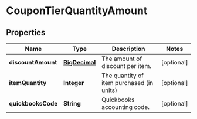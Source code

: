 
# CouponTierQuantityAmount

## Properties
Name | Type | Description | Notes
------------ | ------------- | ------------- | -------------
**discountAmount** | [**BigDecimal**](BigDecimal.md) | The amount of discount per item. |  [optional]
**itemQuantity** | **Integer** | The quantity of item purchased (in units) |  [optional]
**quickbooksCode** | **String** | Quickbooks accounting code. |  [optional]



